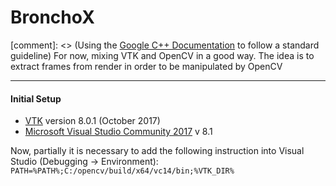 BronchoX
===================
[comment]: <> (Using the [<i class="icon-file"></i> Google C++ Documentation](https://google.github.io/styleguide/cppguide.html) to follow a standard guideline)
For now, mixing VTK and OpenCV in a good way. The idea is to extract frames from render in order to be manipulated by OpenCV

----------
#### Initial Setup
- [VTK][1] version 8.0.1 (October 2017)
- [Microsoft Visual Studio Community 2017][2] v 8.1

Now, partially it is necessary to add the following instruction into Visual Studio (Debugging -> Environment):
`PATH=%PATH%;C:/opencv/build/x64/vc14/bin;%VTK_DIR%`

[1]: https://www.vtk.org
[2]: https://www.visualstudio.com/?sku=Community&rel=15